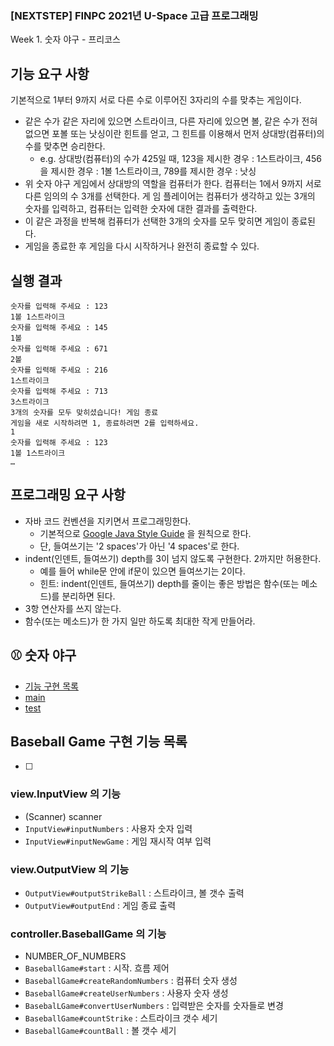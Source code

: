 
### [NEXTSTEP] FINPC 2021년 U-Space 고급 프로그래밍

 Week 1. 숫자 야구 - 프리코스 

## 기능 요구 사항
기본적으로 1부터 9까지 서로 다른 수로 이루어진 3자리의 수를 맞추는 게임이다.
- 같은 수가 같은 자리에 있으면 스트라이크, 다른 자리에 있으면 볼, 같은 수가 전혀 없으면 포볼 또는 낫싱이란 힌트를 얻고, 그 힌트를 이용해서 먼저 상대방(컴퓨터)의 수를 맞추면 승리한다.
    - e.g. 상대방(컴퓨터)의 수가 425일 때, 123을 제시한 경우 : 1스트라이크, 456을 제시한 경우 : 1볼 1스트라이크, 789를 제시한 경우 : 낫싱
- 위 숫자 야구 게임에서 상대방의 역할을 컴퓨터가 한다. 컴퓨터는 1에서 9까지 서로 다른 임의의 수 3개를 선택한다. 게 임 플레이어는 컴퓨터가 생각하고 있는 3개의 숫자를 입력하고, 컴퓨터는 입력한 숫자에 대한 결과를 출력한다.
- 이 같은 과정을 반복해 컴퓨터가 선택한 3개의 숫자를 모두 맞히면 게임이 종료된다.
- 게임을 종료한 후 게임을 다시 시작하거나 완전히 종료할 수 있다.

## 실행 결과
```
숫자를 입력해 주세요 : 123
1볼 1스트라이크
숫자를 입력해 주세요 : 145
1볼
숫자를 입력해 주세요 : 671
2볼
숫자를 입력해 주세요 : 216
1스트라이크
숫자를 입력해 주세요 : 713
3스트라이크
3개의 숫자를 모두 맞히셨습니다! 게임 종료
게임을 새로 시작하려면 1, 종료하려면 2를 입력하세요.
1
숫자를 입력해 주세요 : 123
1볼 1스트라이크
…
```

## 프로그래밍 요구 사항
- 자바 코드 컨벤션을 지키면서 프로그래밍한다.
    - 기본적으로 [Google Java Style Guide](https://google.github.io/styleguide/javaguide.html) 을 원칙으로 한다.
    - 단, 들여쓰기는 '2 spaces'가 아닌 '4 spaces'로 한다.
- indent(인덴트, 들여쓰기) depth를 3이 넘지 않도록 구현한다. 2까지만 허용한다.
    - 예를 들어 while문 안에 if문이 있으면 들여쓰기는 2이다.
    - 힌트: indent(인덴트, 들여쓰기) depth를 줄이는 좋은 방법은 함수(또는 메소드)를 분리하면 된다.
- 3항 연산자를 쓰지 않는다.
- 함수(또는 메소드)가 한 가지 일만 하도록 최대한 작게 만들어라.

## ⚾ 숫자 야구
- [기능 구현 목록](https://github.com/LEE-Yerim/java-baseball-precourse/blob/step1/src/BaseballGame.md)
- [main](https://github.com/LEE-Yerim/java-baseball-precourse/tree/step1/src/main/java)
- [test](https://github.com/LEE-Yerim/java-baseball-precourse/tree/step1/src/test/java)

## Baseball Game 구현 기능 목록
- [ ]

### view.InputView 의 기능
- (Scanner) scanner
- `InputView#inputNumbers` : 사용자 숫자 입력
- `InputView#inputNewGame` : 게임 재시작 여부 입력

### view.OutputView 의 기능
- `OutputView#outputStrikeBall` : 스트라이크, 볼 갯수 출력
- `OutputView#outputEnd` : 게임 종료 출력

### controller.BaseballGame 의 기능
- NUMBER_OF_NUMBERS
- `BaseballGame#start` : 시작. 흐름 제어
- `BaseballGame#createRandomNumbers` : 컴퓨터 숫자 생성
- `BaseballGame#createUserNumbers` : 사용자 숫자 생성
- `BasebalLGame#convertUserNumbers` : 입력받은 숫자를 숫자들로 변경
- `BaseballGame#countStrike` : 스트라이크 갯수 세기
- `BaseballGame#countBall` : 볼 갯수 세기
